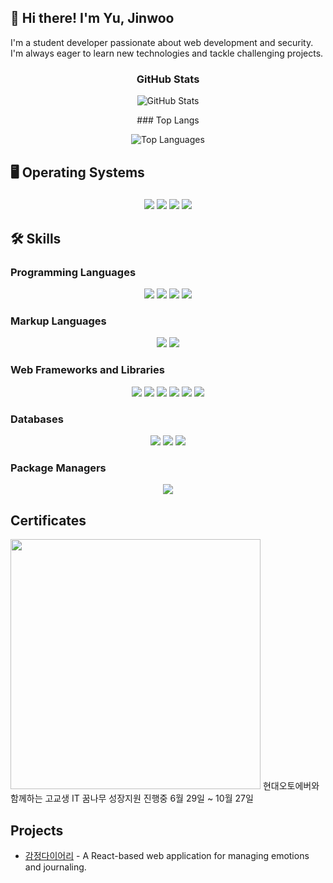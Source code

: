 ## 👋 Hi there! I'm Yu, Jinwoo 

I'm a student developer passionate about web development and security. I'm always eager to learn new technologies and tackle challenging projects.

<div align="center">

### GitHub Stats
<p align="center">
  <img src="https://github-readme-stats.vercel.app/api?username=jin182&theme=vue&show_icons=true&count_private=true&hide=contribs&bg_color=00000000&text_color=777"  alt="GitHub Stats" />
</p> 
</div>
<div align="center">
### Top Langs
<p>
  <img src="https://github-readme-stats.vercel.app/api/top-langs/?username=jin182&layout=compact&bg_color=00000000&text_color=777" alt="Top Languages" />
</p>
</div>

## 🖥️ Operating Systems

### 

<div align="center">
  <img src="https://img.shields.io/badge/macOS-000000?style=flat-square&logo=apple&logoColor=white" />
  <img src="https://img.shields.io/badge/Ubuntu-E95420?style=flat-square&logo=ubuntu&logoColor=white" />
  <img src="https://img.shields.io/badge/Kali_Linux-557C94?style=flat-square&logo=kali-linux&logoColor=white" />
  <img src="https://img.shields.io/badge/Windows-0078D6?style=flat-square&logo=windows&logoColor=white" />
</div>

## 🛠️ Skills

### Programming Languages

<div align="center">
  <img src="https://img.shields.io/badge/C-00538C?style=flat-square&logo=C&logoColor=white" />
  <img src="https://img.shields.io/badge/Java-007396?style=flat-square&logo=Java&logoColor=white" />
  <img src="https://img.shields.io/badge/golang-00ADD8?style=flat-square&logo=go&logoColor=white" />
  <img src="https://img.shields.io/badge/javascript-F7DF1E?style=flat-square&logo=javascript&logoColor=black" />
</div>

### Markup Languages

<div align="center">
  <img src="https://img.shields.io/badge/html5-E34F26?style=flat-square&logo=html5&logoColor=white" />
  <img src="https://img.shields.io/badge/css-1572B6?style=flat-square&logo=css3&logoColor=white" />
</div>

### Web Frameworks and Libraries

<div align="center">
  <img src="https://img.shields.io/badge/express-000000?style=flat-square&logo=express&logoColor=white" />
  <img src="https://img.shields.io/badge/react-7BB4E3?style=flat-square&logo=react&logoColor=white" />
  <img src="https://img.shields.io/badge/EJS-52B0E7?style=flat-square&label=EJS" />
  <img src="https://img.shields.io/badge/bulma-00D1B2?style=flat-square&logo=bulma&logoColor=white" />
  <img src="https://img.shields.io/badge/bootstrap-7952B3?style=flat-square&logo=bootstrap&logoColor=white" />
  <img src="https://img.shields.io/badge/Vite.js-646CFF?style=flat-square&logo=vite&logoColor=white" />
</div>

### Databases

<div align="center">
  <img src="https://img.shields.io/badge/MySQL-4479A1?style=flat-square&logo=mysql&logoColor=white" />
  <img src="https://img.shields.io/badge/MongoDB-47A248?style=flat-square&logo=mongodb&logoColor=#47A248" />
  <img src="https://img.shields.io/badge/mongoose-880000?style=flat-square&logo=mongoose&logoColor=white" />
</div>

### Package Managers

<div align="center">
  <img src="https://img.shields.io/badge/npm-CB3837?style=flat-square&logo=npm&logoColor=white" />
</div>

## Certificates
<img src="https://img1.daumcdn.net/thumb/R1280x0/?scode=mtistory2&fname=https%3A%2F%2Fblog.kakaocdn.net%2Fdn%2Fbh8ElO%2FbtsIiWfYn6i%2FXs8Vztpar7eitJ42KpalE0%2Fimg.jpg" width="400" height="400" />
현대오토에버와 함께하는 고교생 IT 꿈나무 성장지원 진행중 6월 29일 ~ 10월 27일


## Projects

- [감정다이어리](https://jinwoo-react-project1.web.app/) - A React-based web application for managing emotions and journaling.
